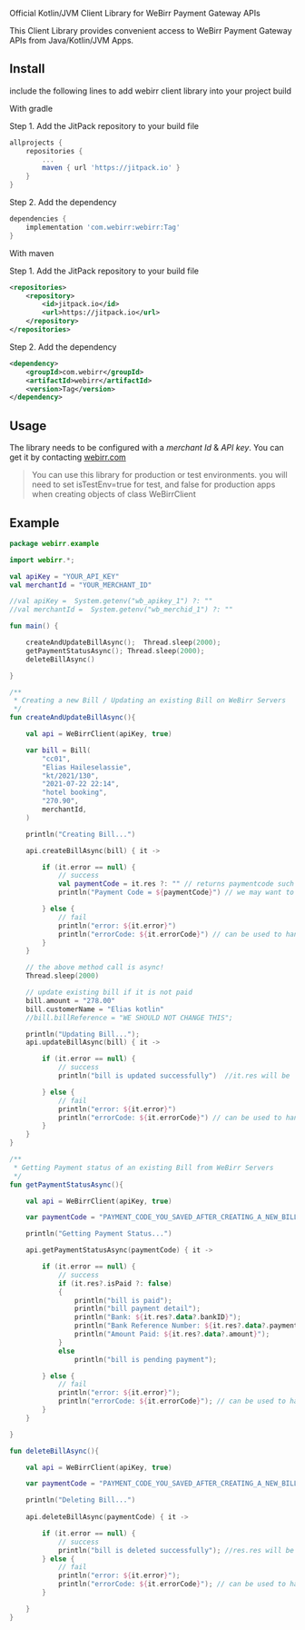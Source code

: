Official Kotlin/JVM Client Library for WeBirr Payment Gateway APIs

This Client Library provides convenient access to WeBirr Payment Gateway APIs from Java/Kotlin/JVM Apps.

## Install

include the following lines to add webirr client library into your project build

With gradle

Step 1. Add the JitPack repository to your build file

```groovy
allprojects {
    repositories {
        ...
        maven { url 'https://jitpack.io' }
    }
}
```
Step 2. Add the dependency
```groovy
dependencies {
    implementation 'com.webirr:webirr:Tag'
}
```

With maven

Step 1. Add the JitPack repository to your build file

```xml
<repositories>
    <repository>
        <id>jitpack.io</id>
        <url>https://jitpack.io</url>
    </repository>
</repositories>
```

Step 2. Add the dependency

```xml
<dependency>
    <groupId>com.webirr</groupId>
    <artifactId>webirr</artifactId>
    <version>Tag</version>
</dependency>
```

## Usage

The library needs to be configured with a *merchant Id* & *API key*. You can get it by contacting [webirr.com](https://webirr.com)

> You can use this library for production or test environments. you will need to set isTestEnv=true for test, and false for production apps when creating objects of class WeBirrClient

## Example

```kotlin
package webirr.example

import webirr.*;

val apiKey = "YOUR_API_KEY"
val merchantId = "YOUR_MERCHANT_ID"

//val apiKey =  System.getenv("wb_apikey_1") ?: ""
//val merchantId =  System.getenv("wb_merchid_1") ?: ""

fun main() {

    createAndUpdateBillAsync();  Thread.sleep(2000);
    getPaymentStatusAsync(); Thread.sleep(2000);
    deleteBillAsync()

}

/**
 * Creating a new Bill / Updating an existing Bill on WeBirr Servers
 */
fun createAndUpdateBillAsync(){

    val api = WeBirrClient(apiKey, true)

    var bill = Bill(
        "cc01",
        "Elias Haileselassie",
        "kt/2021/130",
        "2021-07-22 22:14",
        "hotel booking",
        "270.90",
        merchantId,
    )

    println("Creating Bill...")

    api.createBillAsync(bill) { it ->

        if (it.error == null) {
            // success
            val paymentCode = it.res ?: "" // returns paymentcode such as 429 723 975
            println("Payment Code = ${paymentCode}") // we may want to save payment code in local db.

        } else {
            // fail
            println("error: ${it.error}")
            println("errorCode: ${it.errorCode}") // can be used to handle specific busines error such as ERROR_INVLAID_INPUT_DUP_REF
        }
    }

    // the above method call is async!
    Thread.sleep(2000)

    // update existing bill if it is not paid
    bill.amount = "278.00"
    bill.customerName = "Elias kotlin"
    //bill.billReference = "WE SHOULD NOT CHANGE THIS";

    println("Updating Bill...");
    api.updateBillAsync(bill) { it ->

        if (it.error == null) {
            // success
            println("bill is updated successfully")  //it.res will be 'OK'  no need to check here!

        } else {
            // fail
            println("error: ${it.error}")
            println("errorCode: ${it.errorCode}") // can be used to handle specific busines error such as ERROR_INVLAID_INPUT
        }
    }
}

/**
 * Getting Payment status of an existing Bill from WeBirr Servers
 */
fun getPaymentStatusAsync(){

    val api = WeBirrClient(apiKey, true)

    var paymentCode = "PAYMENT_CODE_YOU_SAVED_AFTER_CREATING_A_NEW_BILL" // such as '141 263 782';

    println("Getting Payment Status...")

    api.getPaymentStatusAsync(paymentCode) { it ->

        if (it.error == null) {
            // success
            if (it.res?.isPaid ?: false)
            {
                println("bill is paid");
                println("bill payment detail");
                println("Bank: ${it.res?.data?.bankID}");
                println("Bank Reference Number: ${it.res?.data?.paymentReference}");
                println("Amount Paid: ${it.res?.data?.amount}");
            }
            else
                println("bill is pending payment");

        } else {
            // fail
            println("error: ${it.error}");
            println("errorCode: ${it.errorCode}"); // can be used to handle specific busines error such as ERROR_INVLAID_INPUT
        }
    }

}

fun deleteBillAsync(){

    val api = WeBirrClient(apiKey, true)

    var paymentCode = "PAYMENT_CODE_YOU_SAVED_AFTER_CREATING_A_NEW_BILL" // suchas as '141 263 782';

    println("Deleting Bill...")
    
    api.deleteBillAsync(paymentCode) { it ->

        if (it.error == null) {
            // success
            println("bill is deleted successfully"); //res.res will be 'OK'  no need to check here!
        } else {
            // fail
            println("error: ${it.error}");
            println("errorCode: ${it.errorCode}"); // can be used to handle specific busines error such as ERROR_INVLAID_INPUT
        }

    }
}

```



